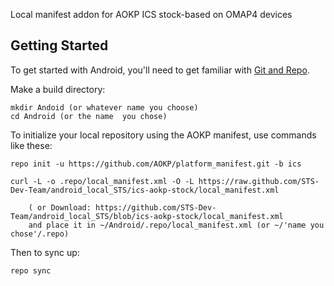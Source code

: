 Local manifest addon for AOKP ICS stock-based on OMAP4 devices

Getting Started
---------------

To get started with Android, you'll need to get
familiar with [Git and Repo](http://source.android.com/download/using-repo).

Make a build directory:

	mkdir Andoid (or whatever name you choose)
	cd Android (or the name  you chose)
	

To initialize your local repository using the AOKP manifest, use commands like these:

    repo init -u https://github.com/AOKP/platform_manifest.git -b ics
    
    curl -L -o .repo/local_manifest.xml -O -L https://raw.github.com/STS-Dev-Team/android_local_STS/ics-aokp-stock/local_manifest.xml

    	( or Download: https://github.com/STS-Dev-Team/android_local_STS/blob/ics-aokp-stock/local_manifest.xml
		and place it in ~/Android/.repo/local_manifest.xml (or ~/'name you chose'/.repo)

Then to sync up:

    repo sync
